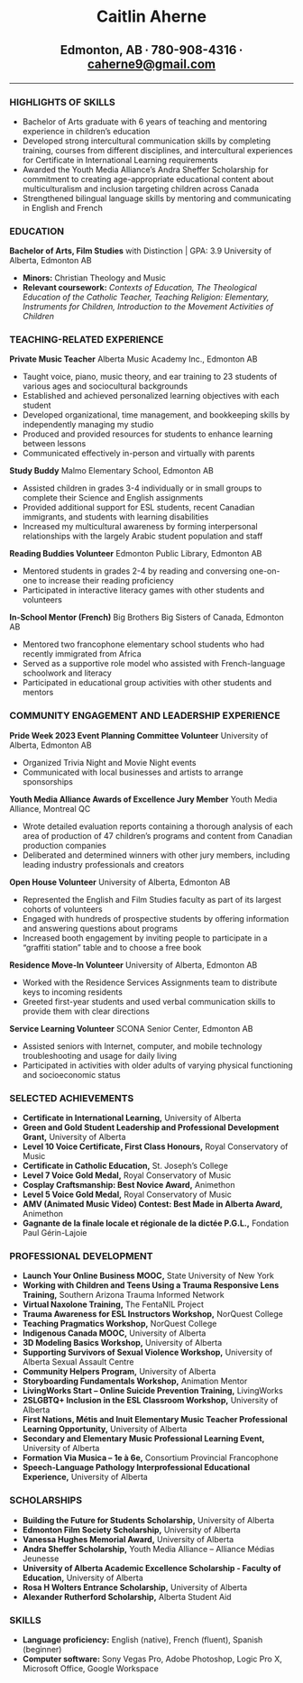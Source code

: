 # <p align="center">Caitlin Aherne</p>
## <p align="center">Edmonton, AB ∙ 780-908-4316 ∙ caherne9@gmail.com</p>
<hr>

### HIGHLIGHTS OF SKILLS
* Bachelor of Arts graduate with 6 years of teaching and mentoring experience in children’s education
* Developed strong intercultural communication skills by completing training, courses from different disciplines, and intercultural experiences for Certificate in International Learning requirements
* Awarded the Youth Media Alliance’s Andra Sheffer Scholarship for commitment to creating age-appropriate educational content about multiculturalism and inclusion targeting children across Canada
* Strengthened bilingual language skills by mentoring and communicating in English and French

### EDUCATION
**Bachelor of Arts, Film Studies** with Distinction | GPA: 3.9
University of Alberta, Edmonton AB
* **Minors:** Christian Theology and Music
* **Relevant coursework:** _Contexts of Education, The Theological Education of the Catholic Teacher, Teaching Religion: Elementary, Instruments for Children, Introduction to the Movement Activities of Children_

### TEACHING-RELATED EXPERIENCE
**Private Music Teacher**
Alberta Music Academy Inc., Edmonton AB
*	Taught voice, piano, music theory, and ear training to 23 students of various ages and sociocultural backgrounds
*	Established and achieved personalized learning objectives with each student
*	Developed organizational, time management, and bookkeeping skills by independently managing my studio
*	Produced and provided resources for students to enhance learning between lessons
*	Communicated effectively in-person and virtually with parents

**Study Buddy**
Malmo Elementary School, Edmonton AB
* Assisted children in grades 3-4 individually or in small groups to complete their Science and English assignments
* Provided additional support for ESL students, recent Canadian immigrants, and students with learning disabilities
* Increased my multicultural awareness by forming interpersonal relationships with the largely Arabic student population and staff

**Reading Buddies Volunteer**
Edmonton Public Library, Edmonton AB
* Mentored students in grades 2-4 by reading and conversing one-on-one to increase their reading proficiency
* Participated in interactive literacy games with other students and volunteers

**In-School Mentor (French)**
Big Brothers Big Sisters of Canada, Edmonton AB
* Mentored two francophone elementary school students who had recently immigrated from Africa
* Served as a supportive role model who assisted with French-language schoolwork and literacy
* Participated in educational group activities with other students and mentors

### COMMUNITY ENGAGEMENT AND LEADERSHIP EXPERIENCE
**Pride Week 2023 Event Planning Committee Volunteer**
University of Alberta, Edmonton AB
* Organized Trivia Night and Movie Night events
* Communicated with local businesses and artists to arrange sponsorships

**Youth Media Alliance Awards of Excellence Jury Member**
Youth Media Alliance, Montreal QC
* Wrote detailed evaluation reports containing a thorough analysis of each area of production of 47 children’s programs and content from Canadian production companies
* Deliberated and determined winners with other jury members, including leading industry professionals and creators

**Open House Volunteer**
University of Alberta, Edmonton AB
* Represented the English and Film Studies faculty as part of its largest cohorts of volunteers
* Engaged with hundreds of prospective students by offering information and answering questions about programs
* Increased booth engagement by inviting people to participate in a “graffiti station” table and to choose a free book

**Residence Move-In Volunteer**
University of Alberta, Edmonton AB
* Worked with the Residence Services Assignments team to distribute keys to incoming residents
* Greeted first-year students and used verbal communication skills to provide them with clear directions

**Service Learning Volunteer**
SCONA Senior Center, Edmonton AB
* Assisted seniors with Internet, computer, and mobile technology troubleshooting and usage for daily living
* Participated in activities with older adults of varying physical functioning and socioeconomic status

### SELECTED ACHIEVEMENTS
* **Certificate in International Learning,** University of Alberta
* **Green and Gold Student Leadership and Professional Development Grant,** University of Alberta
* **Level 10 Voice Certificate, First Class Honours,** Royal Conservatory of Music
* **Certificate in Catholic Education,** St. Joseph’s College
* **Level 7 Voice Gold Medal,** Royal Conservatory of Music
* **Cosplay Craftsmanship: Best Novice Award,** Animethon
* **Level 5 Voice Gold Medal,** Royal Conservatory of Music
* **AMV (Animated Music Video) Contest: Best Made in Alberta Award,** Animethon
* **Gagnante de la finale locale et régionale de la dictée P.G.L.,** Fondation Paul Gérin-Lajoie

### PROFESSIONAL DEVELOPMENT
* **Launch Your Online Business MOOC,** State University of New York
* **Working with Children and Teens Using a Trauma Responsive Lens Training,** Southern Arizona Trauma Informed Network
* **Virtual Naxolone Training,** The FentaNIL Project
* **Trauma Awareness for ESL Instructors Workshop,** NorQuest College
* **Teaching Pragmatics Workshop,** NorQuest College
* **Indigenous Canada MOOC,** University of Alberta
* **3D Modeling Basics Workshop,** University of Alberta
* **Supporting Survivors of Sexual Violence Workshop,** University of Alberta Sexual Assault Centre
* **Community Helpers Program,** University of Alberta
* **Storyboarding Fundamentals Workshop,** Animation Mentor
* **LivingWorks Start – Online Suicide Prevention Training,** LivingWorks
* **2SLGBTQ+ Inclusion in the ESL Classroom Workshop,** University of Alberta
* **First Nations, Métis and Inuit Elementary Music Teacher Professional Learning Opportunity,** University of Alberta
* **Secondary and Elementary Music Professional Learning Event,** University of Alberta
* **Formation Via Musica – 1e à 6e,** Consortium Provincial Francophone
* **Speech-Language Pathology Interprofessional Educational Experience,** University of Alberta

### SCHOLARSHIPS
* **Building the Future for Students Scholarship,** University of Alberta
* **Edmonton Film Society Scholarship,** University of Alberta
* **Vanessa Hughes Memorial Award,** University of Alberta
* **Andra Sheffer Scholarship,** Youth Media Alliance – Alliance Médias Jeunesse
* **University of Alberta Academic Excellence Scholarship - Faculty of Education,** University of Alberta
* **Rosa H Wolters Entrance Scholarship,** University of Alberta
* **Alexander Rutherford Scholarship,** Alberta Student Aid

### SKILLS
* **Language proficiency:** English (native), French (fluent), Spanish (beginner)
* **Computer software:** Sony Vegas Pro, Adobe Photoshop, Logic Pro X, Microsoft Office, Google Workspace
